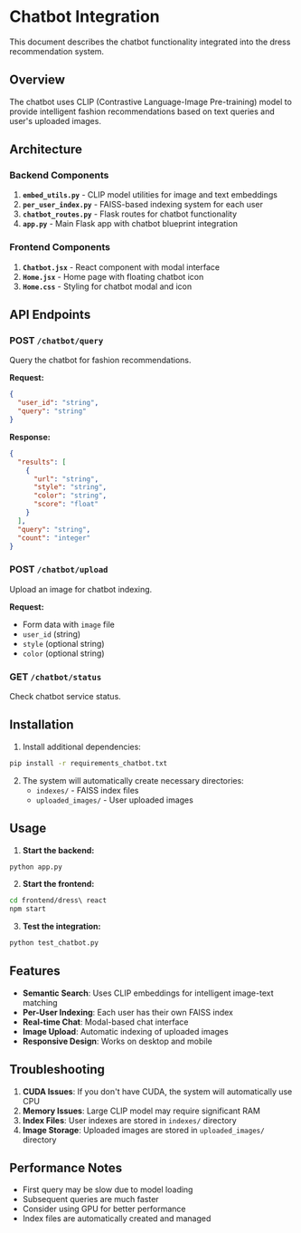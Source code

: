 # Chatbot Integration

This document describes the chatbot functionality integrated into the dress recommendation system.

## Overview

The chatbot uses CLIP (Contrastive Language-Image Pre-training) model to provide intelligent fashion recommendations based on text queries and user's uploaded images.

## Architecture

### Backend Components

1. **`embed_utils.py`** - CLIP model utilities for image and text embeddings
2. **`per_user_index.py`** - FAISS-based indexing system for each user
3. **`chatbot_routes.py`** - Flask routes for chatbot functionality
4. **`app.py`** - Main Flask app with chatbot blueprint integration

### Frontend Components

1. **`Chatbot.jsx`** - React component with modal interface
2. **`Home.jsx`** - Home page with floating chatbot icon
3. **`Home.css`** - Styling for chatbot modal and icon

## API Endpoints

### POST `/chatbot/query`
Query the chatbot for fashion recommendations.

**Request:**
```json
{
  "user_id": "string",
  "query": "string"
}
```

**Response:**
```json
{
  "results": [
    {
      "url": "string",
      "style": "string", 
      "color": "string",
      "score": "float"
    }
  ],
  "query": "string",
  "count": "integer"
}
```

### POST `/chatbot/upload`
Upload an image for chatbot indexing.

**Request:**
- Form data with `image` file
- `user_id` (string)
- `style` (optional string)
- `color` (optional string)

### GET `/chatbot/status`
Check chatbot service status.

## Installation

1. Install additional dependencies:
```bash
pip install -r requirements_chatbot.txt
```

2. The system will automatically create necessary directories:
   - `indexes/` - FAISS index files
   - `uploaded_images/` - User uploaded images

## Usage

1. **Start the backend:**
```bash
python app.py
```

2. **Start the frontend:**
```bash
cd frontend/dress\ react
npm start
```

3. **Test the integration:**
```bash
python test_chatbot.py
```

## Features

- **Semantic Search**: Uses CLIP embeddings for intelligent image-text matching
- **Per-User Indexing**: Each user has their own FAISS index
- **Real-time Chat**: Modal-based chat interface
- **Image Upload**: Automatic indexing of uploaded images
- **Responsive Design**: Works on desktop and mobile

## Troubleshooting

1. **CUDA Issues**: If you don't have CUDA, the system will automatically use CPU
2. **Memory Issues**: Large CLIP model may require significant RAM
3. **Index Files**: User indexes are stored in `indexes/` directory
4. **Image Storage**: Uploaded images are stored in `uploaded_images/` directory

## Performance Notes

- First query may be slow due to model loading
- Subsequent queries are much faster
- Consider using GPU for better performance
- Index files are automatically created and managed
